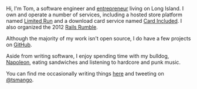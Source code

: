 Hi, I'm Tom, a software engineer and [entrepreneur](http://cloudwarmerinc.com)
living on Long Island. I own and operate a number of services, including a hosted
store platform named [Limited Run](http://limitedrun.com) and a download card
service named [Card Included](http://cardincluded.com). I also organized the 2012
[Rails Rumble](http://railsrumble.com).

Although the majority of my work isn't open source, I do have a few projects on
[GitHub](http://github.com/tsmango).

Aside from writing software, I enjoy spending time with my bulldog,
[Napoleon](/napoleon), eating sandwiches and listening to hardcore and punk music.

You can find me occasionally writing things [here](/articles) and tweeting on
[@tsmango](http://twitter.com/tsmango).